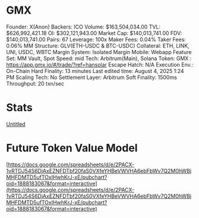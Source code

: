 # GMX

Founder: X(Anon)
Backers: ICO
Volume: $163,504,034.00
TVL: $626,992,421.18
OI: $302,121,943.00
Market Cap: $140,013,741.00
FDV: $140,013,741.00
Pairs: 67
Leverage: 100x
Maker Fees: 0.04%
Taker Fees: 0.06%
MM Structure: GLV(ETH-USDC & BTC-USDC)
Collateral: ETH, LINK, UNI, USDC, WBTC
Margin System: Isolated Margin
Mobile: Webapp
Feature Set: MM Vault, Spot
Speed: mid
Tech: Arbitrum(Main), Solana
Token: GMX
: https://app.gmx.io/#/trade/?ref=hansolar
Escape Hatch: N/A
Execution Env.: On-Chain
Hard Finality: 13 minutes
Last edited time: August 4, 2025 1:24 PM
Scaling Tech: No
Settlement Layer: Arbitrum
Soft Finality: 1500ms
Throughput: 20 txn/sec

# Stats

[Untitled](GMX%202450ef85b7588112b755c252dbd69dc2/Untitled%202450ef85b75881128b58fa69bf83cf67.csv)

# Future Token Value Model

[https://docs.google.com/spreadsheets/d/e/2PACX-1vRTDJ54S6DjAxEZNFDTbf20faS0VXfeYHBeVWVHA6ebFbWv7Q2M0hWBjMHFDMTD5ufTOxIHwhKrJ-xE/pubchart?oid=1888183067&format=interactive](https://docs.google.com/spreadsheets/d/e/2PACX-1vRTDJ54S6DjAxEZNFDTbf20faS0VXfeYHBeVWVHA6ebFbWv7Q2M0hWBjMHFDMTD5ufTOxIHwhKrJ-xE/pubchart?oid=1888183067&format=interactive)